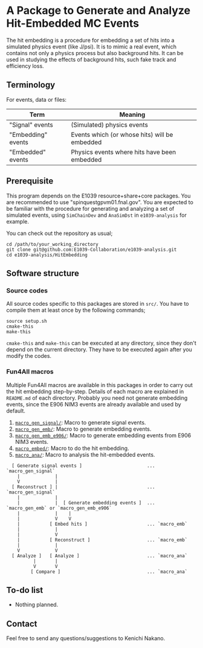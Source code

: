 # A Package to Generate and Analyze Hit-Embedded MC Events

The hit embedding is a procedure for embedding a set of hits into a simulated physics event (like J/psi).
It is to mimic a real event, which contains not only a physics process but also background hits.
It can be used in studying the effects of background hits, such fake track and efficiency loss.

## Terminology

For events, data or files:

| Term | Meaning |
| ---- | ------- |
| "Signal" events    | (Simulated) physics events                    |
| "Embedding" events | Events which (or whose hits) will be embedded |
| "Embedded" events  | Physics events where hits have been embedded  |

## Prerequisite

This program depends on the E1039 resource+share+core packages.
You are recommended to use "spinquestgpvm01.fnal.gov".
You are expected to be familiar with the procedure for generating and analyzing a set of simulated events, using `SimChainDev` and `AnaSimDst` in `e1039-analysis` for example.

You can check out the repository as usual;
```
cd /path/to/your_working_directory
git clone git@github.com:E1039-Collaboration/e1039-analysis.git
cd e1039-analysis/HitEmbedding
```

## Software structure

### Source codes

All source codes specific to this packages are stored in `src/`.
You have to compile them at least once by the following commands;
```
source setup.sh
cmake-this
make-this
```

`cmake-this` and `make-this` can be executed at any directory, since they don't depend on the current directory.
They have to be executed again after you modify the codes.

### Fun4All macros

Multiple Fun4All macros are available in this packages in order to carry out the hit embedding step-by-step.
Details of each macro are explained in `README.md` of each directory.
Probably you need not generate embedding events, since the E906 NIM3 events are already available and used by default.

1. [`macro_gen_signal/`](macro_gen_signal/):  Macro to generate signal events.
1. [`macro_gen_emb/`](macro_gen_emb/):  Macro to generate embedding events.
1. [`macro_gen_emb_e906/`](macro_gen_emb_e906/):  Macro to generate embedding events from E906 NIM3 events.
1. [`macro_embed/`](macro_embed/):  Macro to do the hit embedding.
1. [`macro_ana/`](macro_ana/):  Macro to analysis the hit-embedded events.

```
  [ Generate signal events ]                        ... `macro_gen_signal`
    |             |
    V             |
  [ Reconstruct ] |                                 ... `macro_gen_signal`
    |             |
    |             |  [ Generate embedding events ]  ... `macro_gen_emb` or `macro_gen_emb_e906`
    |             |    |
    |             V    V
    |           [ Embed hits ]                      ... `macro_emb`
    |             |
    |             V
    |           [ Reconstruct ]                     ... `macro_emb`
    |             |
    V             V
  [ Analyze ]   [ Analyze ]                         ... `macro_ana`
          |       |
          V       V
         [ Compare ]                                ... `macro_ana`
```

## To-do list

* Nothing planned.

## Contact

Feel free to send any questions/suggestions to Kenichi Nakano.


